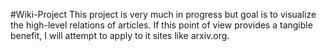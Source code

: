 #Wiki-Project
This project is very much in progress but goal is to visualize the high-level relations of articles. If this point of view provides a tangible benefit, I will attempt to apply to it sites like arxiv.org.
